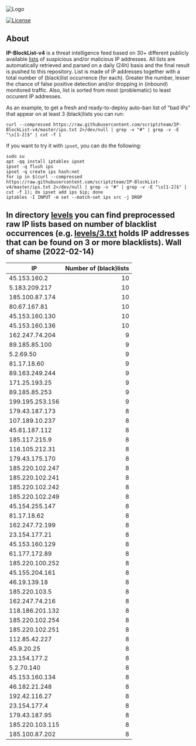 ![Logo](https://i.imgur.com/PyKLAe7.png)

[![License](https://img.shields.io/badge/license-The_Unlicense-red.svg)](https://unlicense.org/)

About
----

**IP-BlockList-v4** is a threat intelligence feed based on 30+ different publicly available [lists](https://github.com/stamparm/maltrail) of suspicious and/or malicious IP addresses. All lists are automatically retrieved and parsed on a daily (24h) basis and the final result is pushed to this repository. List is made of IP addresses together with a total number of (black)list occurrence (for each). Greater the number, lesser the chance of false positive detection and/or dropping in (inbound) monitored traffic. Also, list is sorted from most (problematic) to least occurent IP addresses.

As an example, to get a fresh and ready-to-deploy auto-ban list of "bad IPs" that appear on at least 3 (black)lists you can run:

```
curl --compressed https://raw.githubusercontent.com/scriptzteam/IP-BlockList-v4/master/ips.txt 2>/dev/null | grep -v "#" | grep -v -E "\s[1-2]$" | cut -f 1
```

If you want to try it with `ipset`, you can do the following:

```
sudo su
apt -qq install iptables ipset
ipset -q flush ips
ipset -q create ips hash:net
for ip in $(curl --compressed https://raw.githubusercontent.com/scriptzteam/IP-BlockList-v4/master/ips.txt 2>/dev/null | grep -v "#" | grep -v -E "\s[1-2]$" | cut -f 1); do ipset add ips $ip; done
iptables -I INPUT -m set --match-set ips src -j DROP
```

In directory [levels](levels) you can find preprocessed raw IP lists based on number of blacklist occurrences (e.g. [levels/3.txt](levels/3.txt) holds IP addresses that can be found on 3 or more blacklists).
Wall of shame (2022-02-14)
----

|IP|Number of (black)lists|
|---|--:|
45.153.160.2|10
5.183.209.217|10
185.100.87.174|10
80.67.167.81|10
45.153.160.130|10
45.153.160.136|10
162.247.74.204|9
89.185.85.100|9
5.2.69.50|9
81.17.18.60|9
89.163.249.244|9
171.25.193.25|9
89.185.85.253|9
199.195.253.156|9
179.43.187.173|8
107.189.10.237|8
45.61.187.112|8
185.117.215.9|8
116.105.212.31|8
179.43.175.170|8
185.220.102.247|8
185.220.102.241|8
185.220.102.242|8
185.220.102.249|8
45.154.255.147|8
81.17.18.62|8
162.247.72.199|8
23.154.177.21|8
45.153.160.129|8
61.177.172.89|8
185.220.100.252|8
45.155.204.161|8
46.19.139.18|8
185.220.103.5|8
162.247.74.216|8
118.186.201.132|8
185.220.102.254|8
185.220.102.251|8
112.85.42.227|8
45.9.20.25|8
23.154.177.2|8
5.2.70.140|8
45.153.160.134|8
46.182.21.248|8
192.42.116.27|8
23.154.177.4|8
179.43.187.95|8
185.220.103.115|8
185.100.87.202|8
